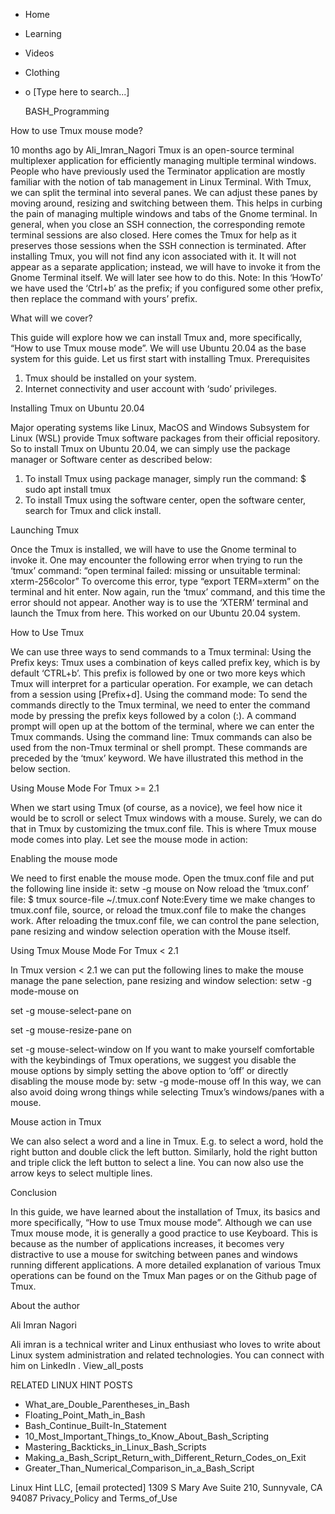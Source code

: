 





















































* Home
* Learning
* Videos
* Clothing
*
  o [Type here to search...]


   BASH_Programming


How to use Tmux mouse mode?

10 months ago
by Ali_Imran_Nagori
Tmux is an open-source terminal multiplexer application for efficiently
managing multiple terminal windows. People who have previously used the
Terminator application are mostly familiar with the notion of tab management in
Linux Terminal. With Tmux, we can split the terminal into several panes. We can
adjust these panes by moving around, resizing and switching between them. This
helps in curbing the pain of managing multiple windows and tabs of the Gnome
terminal.
In general, when you close an SSH connection, the corresponding remote terminal
sessions are also closed. Here comes the Tmux for help as it preserves those
sessions when the SSH connection is terminated.
After installing Tmux, you will not find any icon associated with it. It will
not appear as a separate application; instead, we will have to invoke it from
the Gnome Terminal itself. We will later see how to do this.
Note: In this ‘HowTo’ we have used the ‘Ctrl+b’ as the prefix; if you
configured some other prefix, then replace the command with yours’ prefix.

What will we cover?

This guide will explore how we can install Tmux and, more specifically, “How to
use Tmux mouse mode”. We will use Ubuntu 20.04 as the base system for this
guide. Let us first start with installing Tmux.
Prerequisites
1. Tmux should be installed on your system.
2. Internet connectivity and user account with ‘sudo’ privileges.

Installing Tmux on Ubuntu 20.04

Major operating systems like Linux, MacOS and Windows Subsystem for Linux (WSL)
provide Tmux software packages from their official repository. So to install
Tmux on Ubuntu 20.04, we can simply use the package manager or Software center
as described below:
1. To install Tmux using package manager, simply run the command:
$ sudo apt install tmux
2. To install Tmux using the software center, open the software center, search
for Tmux and click install.

Launching Tmux

Once the Tmux is installed, we will have to use the Gnome terminal to invoke
it. One may encounter the following error when trying to run the ‘tmux’
command:
“open terminal failed: missing or unsuitable terminal: xterm-256color”
To overcome this error, type “export TERM=xterm” on the terminal and hit enter.
Now again, run the ‘tmux’ command, and this time the error should not appear.
Another way is to use the ‘XTERM’ terminal and launch the Tmux from here. This
worked on our Ubuntu 20.04 system.

How to Use Tmux

We can use three ways to send commands to a Tmux terminal:
Using the Prefix keys: Tmux uses a combination of keys called prefix key, which
is by default ‘CTRL+b’. This prefix is followed by one or two more keys which
Tmux will interpret for a particular operation. For example, we can detach from
a session using [Prefix+d].
Using the command mode: To send the commands directly to the Tmux terminal, we
need to enter the command mode by pressing the prefix keys followed by a colon
(:). A command prompt will open up at the bottom of the terminal, where we can
enter the Tmux commands.
Using the command line: Tmux commands can also be used from the non-Tmux
terminal or shell prompt. These commands are preceded by the ‘tmux’ keyword. We
have illustrated this method in the below section.

Using Mouse Mode For Tmux >= 2.1

When we start using Tmux (of course, as a novice), we feel how nice it would be
to scroll or select Tmux windows with a mouse. Surely, we can do that in Tmux
by customizing the tmux.conf file. This is where Tmux mouse mode comes into
play. Let see the mouse mode in action:

Enabling the mouse mode

We need to first enable the mouse mode. Open the tmux.conf file and put the
following line inside it:
setw -g mouse on
Now reload the ‘tmux.conf’ file:
$ tmux source-file ~/.tmux.conf
Note:Every time we make changes to tmux.conf file, source, or reload the
tmux.conf file to make the changes work.
After reloading the tmux.conf file, we can control the pane selection, pane
resizing and window selection operation with the Mouse itself.

Using Tmux Mouse Mode For Tmux < 2.1

In Tmux version < 2.1 we can put the following lines to make the mouse manage
the pane selection, pane resizing and window selection:
setw -g mode-mouse on

set -g mouse-select-pane on

set -g mouse-resize-pane on

set -g mouse-select-window on
If you want to make yourself comfortable with the keybindings of Tmux
operations, we suggest you disable the mouse options by simply setting the
above option to ‘off’ or directly disabling the mouse mode by:
setw -g mode-mouse off
In this way, we can also avoid doing wrong things while selecting Tmux’s
windows/panes with a mouse.

Mouse action in Tmux

We can also select a word and a line in Tmux. E.g. to select a word, hold the
right button and double click the left button. Similarly, hold the right button
and triple click the left button to select a line. You can now also use the
arrow keys to select multiple lines.

Conclusion

In this guide, we have learned about the installation of Tmux, its basics and
more specifically, “How to use Tmux mouse mode”. Although we can use Tmux mouse
mode, it is generally a good practice to use Keyboard. This is because as the
number of applications increases, it becomes very distractive to use a mouse
for switching between panes and windows running different applications. A more
detailed explanation of various Tmux operations can be found on the Tmux Man
pages or on the Github page of Tmux.


About the author


Ali Imran Nagori

Ali imran is a technical writer and Linux enthusiast who loves to write about
Linux system administration and related technologies. You can connect with him
on LinkedIn
.
View_all_posts

RELATED LINUX HINT POSTS


* What_are_Double_Parentheses_in_Bash
* Floating_Point_Math_in_Bash
* Bash_Continue_Built-In_Statement
* 10_Most_Important_Things_to_Know_About_Bash_Scripting
* Mastering_Backticks_in_Linux_Bash_Scripts
* Making_a_Bash_Script_Return_with_Different_Return_Codes_on_Exit
* Greater_Than_Numerical_Comparison_in_a_Bash_Script

Linux Hint LLC, [email protected]
1309 S Mary Ave Suite 210, Sunnyvale, CA 94087
 Privacy_Policy and Terms_of_Use
